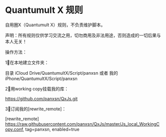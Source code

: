 # Quantumult X 规则

自用圈X（Quantumult X）规则，不负责维护脚本。

声明：所有规则仅供学习交流之用，切勿商用及非法用途，否则造成的一切后果与本人无关！


操作方法：

1⃣️在本地建立文件夹：

目录 
iCloud Drive/QuantumultX/Script/panxsn
或者 
我的iPhone/QuantumultX/Script/panxsn

2⃣️用working copy挂载我的库：

https://github.com/panxsn/QxJs.git


3⃣️订阅我的[rewrite_remote]：

[rewrite_remote]
https://raw.githubusercontent.com/panxsn/QxJs/master/Js_local_WorkingCopy.conf, tag=panxsn, enabled=true
